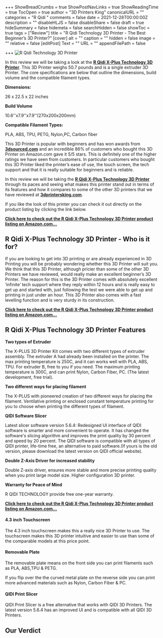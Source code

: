 +++
ShowBreadCrumbs = true
ShowPostNavLinks = true
ShowReadingTime = true
TocOpen = true
author = "3D Printers King"
canonicalURL = ""
categories = "R Qidi "
comments = false
date = 2021-12-28T00:00:00Z
description = ""
disableHLJS = false
disableShare = false
draft = true
hideSummary = false
hidemeta = false
searchHidden = false
showToc = true
tags = ["Review"]
title = "R Qidi Technology 3D Printer - The Best Beginner’s 3D Printer?"
[cover]
alt = ""
caption = ""
hidden = false
image = ""
relative = false
[editPost]
Text = ""
URL = ""
appendFilePath = false

+++
![R Qidi Technology 3D Printer](/uploads/d165b5b8-7dad-4948-bcf5-d0c55217cd16.jpeg "R Qidi Technology 3D Printer")

In this review we will be taking a look at the [**R Qidi X-Plus Technology 3D Printer**](#).  This 3D Printer weighs 50.7 pounds and is a single extruder 3D Printer.  The core specifications are below that outline the dimensions, build volume and the compatible filament types.

**Dimensions:**

26 x 22.5 x 22 inches

**Build Volume**

10\.6''x7.9''x7.9''(270x200x200mm)

**Compatible Filament Types:**

PLA, ABS, TPU, PETG, Nylon,PC, Carbon fiber

This 3D Printer is popular with beginners and has won awards from [**3dsourced.com**](3dsourced.com) and an incredible 86% of customers who bought this 3D Printer on Amazon.com gave it 5/5 stars.  This is definitely one of the higher ratings we have seen from customers.  In particular customers who bought this 3D Printer liked the printer’s ease of use, the touch screen, the tech support and that it is really suitable for beginners and is reliable.

In this review we will be taking the [**R Qidi X-Plus Technology 3D Printer**](#) through its paces and seeing what makes this printer stand out in terms of its features and how it compares to some of the other 3D printers that we have reviewed at [**3dprintersking.com**](3dprintersking.com).

If you like the look of this printer you can check it out directly on the product listing by clicking the link below.

[**Click here to check out the R Qidi X-Plus Technology 3D Printer product listing on Amazon.com…**](#)

## R Qidi X-Plus Technology 3D Printer - Who is it for?

If you are looking to get into 3D printing or are already experienced in 3D Printing you will be probably wondering whether this 3D Printer will suit you.  We think that this 3D Printer, although pricier than some of the other 3D Printers we have reviewed, would really make an excellent beginner’s 3D Printer.  The reason for this is the 3D Printer comes with absolutely excellent ‘infinite’ tech support where they reply within 12 hours and is really easy to get up and started with, just following the test we were able to get up and printing in just under an hour.  This 3D Printer also comes with a fast levelling function and is very sturdy in its construction.

[**Click here to check out the R Qidi X-Plus Technology 3D Printer product listing on Amazon.com…**](#)

## R Qidi X-Plus Technology 3D Printer Features

**Two types of Extruder**

The X-PLUS 3D Printer Kit comes with two different types of extruder assembly. The extruder A had already been installed on the printer. The max printing temperature is 250C, and it can works well with PLA, ABS, TPU. For extruder B, free to you if you need. The maximum printing temperature is 300C, and can print Nylon, Carbon Fiber, PC. (The latest development, free trial).

**Two different ways for placing filament**

The X-PLUS with pioneered creation of two different ways for placing the filament. Ventilative printing or enclosed constant temperature printing for you to choose when printing the different types of filament.

**QIDI Software Slicer**

Latest slicer software version 5.6.4: Redesigned UI interface of QIDI software is smarter and more convenient to operate. It has changed the software's slicing algorithm and improves the print quality by 30 percent and speed by 20 percent. The QIDI software is compatible with all types of QIDI printer, life-time free, an alternative to paid software.(If yours is the old version, please download the latest version on QIDI official website).

**Double Z-Axis Driver for increased stability**

Double Z-axis driver, ensures more stable and more precise printing quality when you print large model size. Higher configuration 3D printer.

**Warranty for Peace of Mind**

R QIDI TECHNOLOGY provide free one-year warranty.

[**Click here to check out the R Qidi X-Plus Technology 3D Printer product listing on Amazon.com…**](#)

#### 4.3 inch Touchscreen

The 4.3 inch touchscreen makes this a really nice 3D Printer to use.  The touchscreen makes this 3D printer intuitive and easier to use than some of the comparable models at this price point.

#### Removable Plate

The removable plate means on the front side you can print filaments such as PLA, ABS,TPU & PETG.

If you flip over the the curved metal plate on the reverse side you can print more advanced materials such as Nylon, Carbon Fiber & PC.

#### QIDI Print Slicer

QIDI Print Slicer is a free alternative that works with QIDI 3D Printers.  The latest version 5.6.4 has an improved UI and is compatible with all QIDI 3D Printers.

## Our Verdict